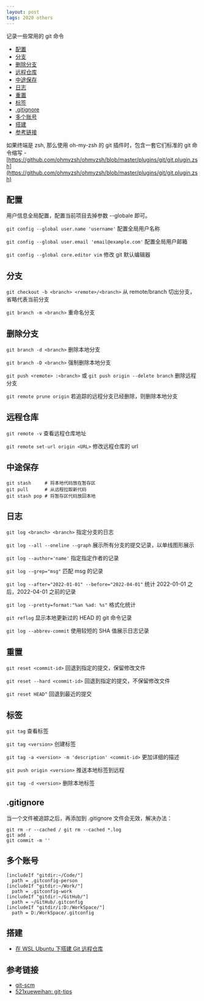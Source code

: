 ```yaml
---
layout: post
tags: 2020 others
---
```


记录一些常用的 git 命令

<!-- vim-markdown-toc GFM -->

- [配置](#配置)
- [分支](#分支)
- [删除分支](#删除分支)
- [远程仓库](#远程仓库)
- [中途保存](#中途保存)
- [日志](#日志)
- [重置](#重置)
- [标签](#标签)
- [.gitignore](#gitignore)
- [多个账号](#多个账号)
- [搭建](#搭建)
- [参考链接](#参考链接)

<!-- vim-markdown-toc -->

如果终端是 zsh, 那么使用 oh-my-zsh 的 git 插件时，包含一套它们标准的 git 命令缩写 - [https://github.com/ohmyzsh/ohmyzsh/blob/master/plugins/git/git.plugin.zsh](https://github.com/ohmyzsh/ohmyzsh/blob/master/plugins/git/git.plugin.zsh)

## 配置

用户信息全局配置，配置当前项目去掉参数 --globale 即可。

`git config --global user.name 'username'` 配置全局用户名称

`git config --global user.email 'email@example.com'` 配置全局用户邮箱

`git config --global core.editor vim` 修改 git 默认编辑器

## 分支

`git checkout -b <branch> <remote>/<branch>` 从 remote/branch 切出分支，省略代表当前分支

`git branch -m <branch>` 重命名分支

## 删除分支

`git branch -d <branch>` 删除本地分支

`git branch -D <branch>` 强制删除本地分支

`git push <remote> :<branch>` 或 `git push origin --delete branch` 删除远程分支

`git remote prune origin` 若追踪的远程分支已经删除，则删除本地分支

## 远程仓库

`git remote -v` 查看远程仓库地址

`git remote set-url origin <URL>` 修改远程仓库的 url

## 中途保存

```shell
git stash     # 将本地代码放在暂存区
git pull      # 从远程拉取新代码
git stash pop # 将暂存区代码放回本地
```

## 日志

`git log <branch> <branch>` 指定分支的日志

`git log --all --oneline --graph` 展示所有分支的提交记录，以单线图形展示

`git log --author='name'` 指定指定作者的记录

`git log --grep="msg"` 匹配 msg 的记录

`git log --after="2022-01-01" --before="2022-04-01"` 统计 2022-01-01 之后，2022-04-01 之前的记录

`git log --pretty=format:"%an %ad: %s"` 格式化统计

`git reflog` 显示本地更新过的 HEAD 的 git 命令记录

`git log --abbrev-commit` 使用较短的 SHA 值展示日志记录

## 重置

`git reset <commit-id>` 回退到指定的提交，保留修改文件

`git reset --hard <commit-id>` 回退到指定的提交，不保留修改文件

`git reset HEAD^` 回退到最近的提交

## 标签

`git tag` 查看标签

`git tag <version>` 创建标签

`git tag -a <version> -m 'description' <commit-id>` 更加详细的描述

`git push origin <version>` 推送本地标签到远程

`git tag -d <version>` 删除本地标签

## .gitignore

当一个文件被追踪之后，再添加到 .gitignore 文件会无效，解决办法：

```shell
git rm -r --cached / git rm --cached *.log
git add .
git commit -m ''
```

## 多个账号

```shell
[includeIf "gitdir:~/Code/"]
  path = .gitconfig-person
[includeIf "gitdir:~/Work/"]
  path = .gitconfig-work
[includeIf "gitdir:~/GitHub/"]
  path = ~/GitHub/.gitconfig
[includeIf "gitdir/i:D:/WorkSpace/"]
  path = D:/WorkSpace/.gitconfig
```

## 搭建

- [在 WSL Ubuntu 下搭建 Git 远程仓库](https://toyobayashi.github.io/2019/12/23/RemoteGit/)

## 参考链接

- [git-scm](https://git-scm.com/docs)
- [521xueweihan: git-tips](https://github.com/521xueweihan/git-tips)
